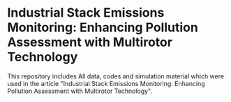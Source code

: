 # Industrial Stack Emissions Monitoring: Enhancing Pollution Assessment with Multirotor Technology
This repository includes All data, codes and simulation material which were used in the article "Industrial Stack Emissions Monitoring: Enhancing Pollution Assessment with Multirotor Technology".
